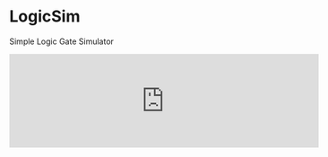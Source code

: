 # LogicSim
Simple Logic Gate Simulator
<iframe frameborder="0" src="https://itch.io/embed/3632261?bg_color=000000&amp;fg_color=ffffff&amp;link_color=5b3be4&amp;border_color=333333" width="552" height="167"><a href="https://parven.itch.io/logic-sim">LogicSim by Parven</a></iframe>
